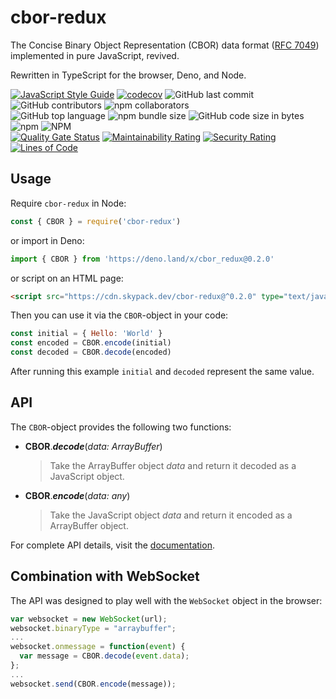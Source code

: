 # cbor-redux

The Concise Binary Object Representation (CBOR) data format ([RFC 7049](http://tools.ietf.org/html/rfc7049)) implemented in pure JavaScript, revived.

Rewritten in TypeScript for the browser, Deno, and Node.

[![JavaScript Style Guide](https://img.shields.io/badge/code_style-standard-brightgreen.svg)](https://github.com/standard/eslint-config-standard-with-typescript)
[![codecov](https://codecov.io/gh/aaronhuggins/cbor-redux/branch/master/graph/badge.svg)](https://codecov.io/gh/aaronhuggins/cbor-redux)
![GitHub last commit](https://img.shields.io/github/last-commit/aaronhuggins/cbor-redux)
![GitHub contributors](https://img.shields.io/github/contributors/aaronhuggins/cbor-redux)
![npm collaborators](https://img.shields.io/npm/collaborators/cbor-redux)<br />
![GitHub top language](https://img.shields.io/github/languages/top/aaronhuggins/cbor-redux)
![npm bundle size](https://img.shields.io/bundlephobia/min/cbor-redux)
![GitHub code size in bytes](https://img.shields.io/github/languages/code-size/aaronhuggins/cbor-redux)
![npm](https://img.shields.io/npm/dw/cbor-redux)
![NPM](https://img.shields.io/npm/l/cbor-redux)<br />
[![Quality Gate Status](https://sonarcloud.io/api/project_badges/measure?project=aaronhuggins_cbor-redux&metric=alert_status)](https://sonarcloud.io/dashboard?id=aaronhuggins_cbor-redux)
[![Maintainability Rating](https://sonarcloud.io/api/project_badges/measure?project=aaronhuggins_cbor-redux&metric=sqale_rating)](https://sonarcloud.io/dashboard?id=aaronhuggins_cbor-redux)
[![Security Rating](https://sonarcloud.io/api/project_badges/measure?project=aaronhuggins_cbor-redux&metric=security_rating)](https://sonarcloud.io/dashboard?id=aaronhuggins_cbor-redux)
[![Lines of Code](https://sonarcloud.io/api/project_badges/measure?project=aaronhuggins_cbor-redux&metric=ncloc)](https://sonarcloud.io/dashboard?id=aaronhuggins_cbor-redux)

## Usage

Require `cbor-redux` in Node:
```javascript
const { CBOR } = require('cbor-redux')
```

or import in Deno:
```javascript
import { CBOR } from 'https://deno.land/x/cbor_redux@0.2.0'
```

or script on an HTML page:
```html
<script src="https://cdn.skypack.dev/cbor-redux@^0.2.0" type="text/javascript"></script>
```

Then you can use it via the `CBOR`-object in your code:

```javascript
const initial = { Hello: 'World' }
const encoded = CBOR.encode(initial)
const decoded = CBOR.decode(encoded)
```

After running this example `initial` and `decoded` represent the same value.

## API

The `CBOR`-object provides the following two functions:

- **CBOR**._**decode**_(_data: ArrayBuffer_)
  > Take the ArrayBuffer object _data_ and return it decoded as a JavaScript object.

- **CBOR**._**encode**_(_data: any_)
  > Take the JavaScript object _data_ and return it encoded as a ArrayBuffer object.

For complete API details, visit the [documentation](https://aaronhuggins.github.io/cbor-redux/).

## Combination with WebSocket

The API was designed to play well with the `WebSocket` object in the browser:

```javascript
var websocket = new WebSocket(url);
websocket.binaryType = "arraybuffer";
...
websocket.onmessage = function(event) {
  var message = CBOR.decode(event.data);
};
...
websocket.send(CBOR.encode(message));
```
